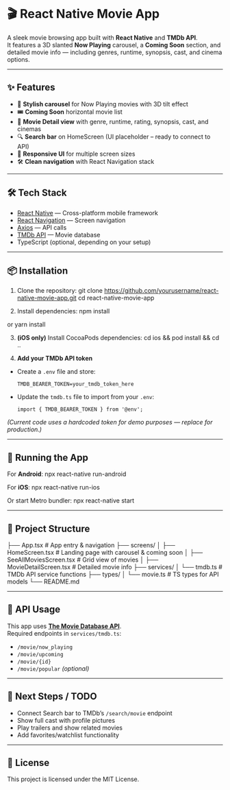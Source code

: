 # 🎬 React Native Movie App

A sleek movie browsing app built with **React Native** and **TMDb API**.  
It features a 3D slanted **Now Playing** carousel, a **Coming Soon** section, and detailed movie info — including genres, runtime, synopsis, cast, and cinema options.

---

## ✨ Features

- 🎠 **Stylish carousel** for Now Playing movies with 3D tilt effect
- 🎟 **Coming Soon** horizontal movie list
- 📜 **Movie Detail view** with genre, runtime, rating, synopsis, cast, and cinemas
- 🔍 **Search bar** on HomeScreen (UI placeholder – ready to connect to API)
- 📱 **Responsive UI** for multiple screen sizes
- 🛠 **Clean navigation** with React Navigation stack

---

## 🛠 Tech Stack

- [React Native](https://reactnative.dev/) — Cross-platform mobile framework  
- [React Navigation](https://reactnavigation.org/) — Screen navigation  
- [Axios](https://axios-http.com/) — API calls  
- [TMDb API](https://developer.themoviedb.org/) — Movie database  
- TypeScript (optional, depending on your setup)

---

## 📦 Installation

1. Clone the repository:
git clone https://github.com/yourusername/react-native-movie-app.git
cd react-native-movie-app


2. Install dependencies:
npm install

or
yarn install


3. **(iOS only)** Install CocoaPods dependencies:
cd ios && pod install && cd ..


4. **Add your TMDb API token**  
- Create a `.env` file and store:
  ```
  TMDB_BEARER_TOKEN=your_tmdb_token_here
  ```
- Update the `tmdb.ts` file to import from your `.env`:
  ```
  import { TMDB_BEARER_TOKEN } from '@env';
  ```
*(Current code uses a hardcoded token for demo purposes — replace for production.)*

---

## 🚀 Running the App

For **Android**:
npx react-native run-android


For **iOS**:
npx react-native run-ios


Or start Metro bundler:
npx react-native start

---

## 📂 Project Structure

├── App.tsx # App entry & navigation
├── screens/
│ ├── HomeScreen.tsx # Landing page with carousel & coming soon
│ ├── SeeAllMoviesScreen.tsx # Grid view of movies
│ ├── MovieDetailScreen.tsx # Detailed movie info
├── services/
│ └── tmdb.ts # TMDb API service functions
├── types/
│ └── movie.ts # TS types for API models
└── README.md


---

## 🔑 API Usage

This app uses **[The Movie Database API](https://developer.themoviedb.org/)**.  
Required endpoints in `services/tmdb.ts`:

- `/movie/now_playing`
- `/movie/upcoming`
- `/movie/{id}`
- `/movie/popular` *(optional)*

---

## 📌 Next Steps / TODO

- Connect Search bar to TMDb’s `/search/movie` endpoint  
- Show full cast with profile pictures  
- Play trailers and show related movies  
- Add favorites/watchlist functionality

---

## 📄 License

This project is licensed under the MIT License.